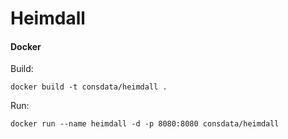 # Heimdall

#### Docker
Build:
```shell
docker build -t consdata/heimdall .
```
Run:
```shell
docker run --name heimdall -d -p 8080:8080 consdata/heimdall
```